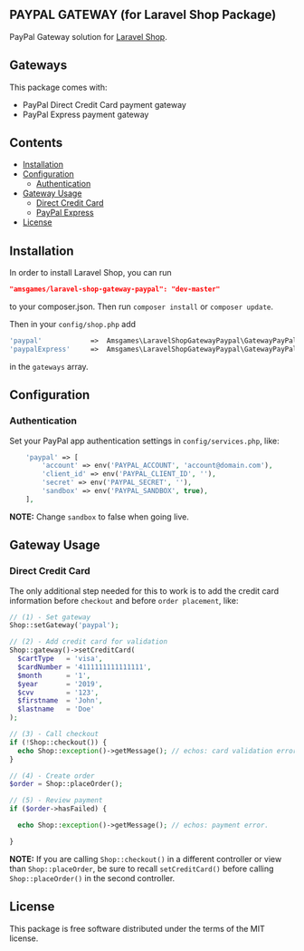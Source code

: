 PAYPAL GATEWAY (for Laravel Shop Package)
--------------------------------

PayPal Gateway solution for [Laravel Shop](https://github.com/amsgames/laravel-shop).

## Gateways

This package comes with:

* PayPal Direct Credit Card payment gateway
* PayPal Express payment gateway

## Contents

- [Installation](#installation)
- [Configuration](#configuration)
    - [Authentication](#authentication)
- [Gateway Usage](#gateway-usage)
    - [Direct Credit Card](#direct-credit-card)
    - [PayPal Express](#paypal-express)
- [License](#license)

## Installation

In order to install Laravel Shop, you can run

```json
"amsgames/laravel-shop-gateway-paypal": "dev-master"
```

to your composer.json. Then run `composer install` or `composer update`.

Then in your `config/shop.php` add 

```php
'paypal'            =>  Amsgames\LaravelShopGatewayPaypal\GatewayPayPal::class,
'paypalExpress'     =>  Amsgames\LaravelShopGatewayPaypal\GatewayPayPalExpress::class,
```
    
in the `gateways` array.

## Configuration

### Authentication

Set your PayPal app authentication settings in `config/services.php`, like:

```php
    'paypal' => [
        'account' => env('PAYPAL_ACCOUNT', 'account@domain.com'),
        'client_id' => env('PAYPAL_CLIENT_ID', ''),
        'secret' => env('PAYPAL_SECRET', ''),
        'sandbox' => env('PAYPAL_SANDBOX', true),
    ],
```

**NOTE:** Change `sandbox` to false when going live.

## Gateway Usage

### Direct Credit Card

The only additional step needed for this to work is to add the credit card information before `checkout` and before `order placement`, like:

```php
// (1) - Set gateway
Shop::setGateway('paypal');

// (2) - Add credit card for validation
Shop::gateway()->setCreditCard(
  $cartType   = 'visa',
  $cardNumber = '4111111111111111',
  $month      = '1',
  $year       = '2019',
  $cvv        = '123',
  $firstname  = 'John',
  $lastname   = 'Doe'
);

// (3) - Call checkout
if (!Shop::checkout()) {
  echo Shop::exception()->getMessage(); // echos: card validation error.
}

// (4) - Create order
$order = Shop::placeOrder();

// (5) - Review payment
if ($order->hasFailed) {

  echo Shop::exception()->getMessage(); // echos: payment error.

}
```

**NOTE:** If you are calling `Shop::checkout()` in a different controller or view than `Shop::placeOrder`, be sure to recall `setCreditCard()` before calling `Shop::placeOrder()` in the second controller.

## License

This package is free software distributed under the terms of the MIT license.